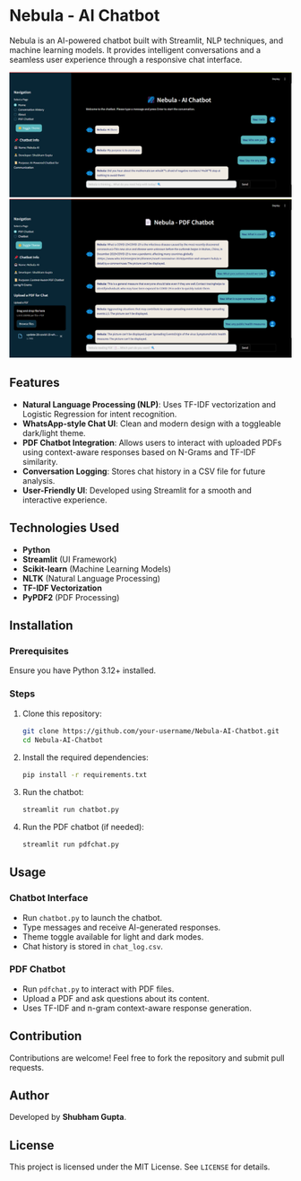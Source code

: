 # Nebula - AI Chatbot

Nebula is an AI-powered chatbot built with Streamlit, NLP techniques, and machine learning models. It provides intelligent conversations and a seamless user experience through a responsive chat interface.

![alt text](assets/nebula_chatbot_chat.png)
![alt text](assets/nebula_chatbot_pdfchat.png)

## Features
- **Natural Language Processing (NLP)**: Uses TF-IDF vectorization and Logistic Regression for intent recognition.
- **WhatsApp-style Chat UI**: Clean and modern design with a toggleable dark/light theme.
- **PDF Chatbot Integration**: Allows users to interact with uploaded PDFs using context-aware responses based on N-Grams and TF-IDF similarity.
- **Conversation Logging**: Stores chat history in a CSV file for future analysis.
- **User-Friendly UI**: Developed using Streamlit for a smooth and interactive experience.

## Technologies Used
- **Python**
- **Streamlit** (UI Framework)
- **Scikit-learn** (Machine Learning Models)
- **NLTK** (Natural Language Processing)
- **TF-IDF Vectorization**
- **PyPDF2** (PDF Processing)

## Installation
### Prerequisites
Ensure you have Python 3.12+ installed.

### Steps
1. Clone this repository:
   ```bash
   git clone https://github.com/your-username/Nebula-AI-Chatbot.git
   cd Nebula-AI-Chatbot
   ```
2. Install the required dependencies:
   ```bash
   pip install -r requirements.txt
   ```
3. Run the chatbot:
   ```bash
   streamlit run chatbot.py
   ```
4. Run the PDF chatbot (if needed):
   ```bash
   streamlit run pdfchat.py
   ```

## Usage
### Chatbot Interface
- Run `chatbot.py` to launch the chatbot.
- Type messages and receive AI-generated responses.
- Theme toggle available for light and dark modes.
- Chat history is stored in `chat_log.csv`.

### PDF Chatbot
- Run `pdfchat.py` to interact with PDF files.
- Upload a PDF and ask questions about its content.
- Uses TF-IDF and n-gram context-aware response generation.

## Contribution
Contributions are welcome! Feel free to fork the repository and submit pull requests.

## Author
Developed by **Shubham Gupta**.

## License
This project is licensed under the MIT License. See `LICENSE` for details.

